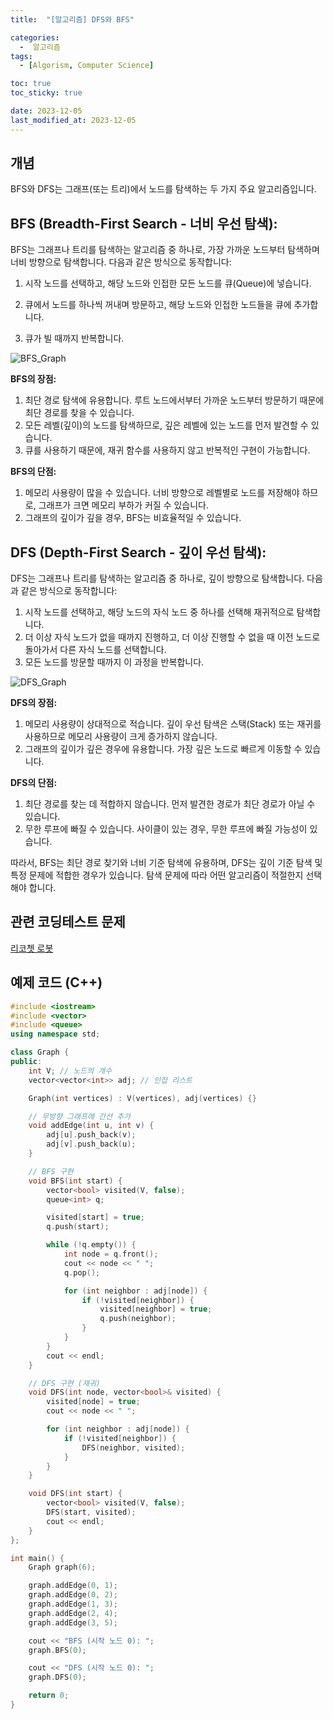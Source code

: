 ```yaml
---
title:  "[알고리즘] DFS와 BFS" 

categories:
  -  알고리즘
tags:
  - [Algorism, Computer Science]

toc: true
toc_sticky: true

date: 2023-12-05
last_modified_at: 2023-12-05
---
```


## 개념

BFS와 DFS는 그래프(또는 트리)에서 노드를 탐색하는 두 가지 주요 알고리즘입니다.

## BFS (Breadth-First Search - 너비 우선 탐색):

BFS는 그래프나 트리를 탐색하는 알고리즘 중 하나로, 가장 가까운 노드부터 탐색하며 너비 방향으로 탐색합니다. 다음과 같은 방식으로 동작합니다:

1. 시작 노드를 선택하고, 해당 노드와 인접한 모든 노드를 큐(Queue)에 넣습니다.

2. 큐에서 노드를 하나씩 꺼내며 방문하고, 해당 노드와 인접한 노드들을 큐에 추가합니다.

3. 큐가 빌 때까지 반복합니다.

![BFS_Graph](../../images/2023-12-08-Algorism-02/BFS_Graph.gif)

**BFS의 장점:**

1. 최단 경로 탐색에 유용합니다. 루트 노드에서부터 가까운 노드부터 방문하기 때문에 최단 경로를 찾을 수 있습니다.
2. 모든 레벨(깊이)의 노드를 탐색하므로, 깊은 레벨에 있는 노드를 먼저 발견할 수 있습니다.
3. 큐를 사용하기 때문에, 재귀 함수를 사용하지 않고 반복적인 구현이 가능합니다.

**BFS의 단점:**

1. 메모리 사용량이 많을 수 있습니다. 너비 방향으로 레벨별로 노드를 저장해야 하므로, 그래프가 크면 메모리 부하가 커질 수 있습니다.
2. 그래프의 깊이가 깊을 경우, BFS는 비효율적일 수 있습니다.

## DFS (Depth-First Search - 깊이 우선 탐색):

DFS는 그래프나 트리를 탐색하는 알고리즘 중 하나로, 깊이 방향으로 탐색합니다. 다음과 같은 방식으로 동작합니다:

1. 시작 노드를 선택하고, 해당 노드의 자식 노드 중 하나를 선택해 재귀적으로 탐색합니다.
2. 더 이상 자식 노드가 없을 때까지 진행하고, 더 이상 진행할 수 없을 때 이전 노드로 돌아가서 다른 자식 노드를 선택합니다.
3. 모든 노드를 방문할 때까지 이 과정을 반복합니다.

![DFS_Graph](../../images/2023-12-08-Algorism-02/DFS_Graph.gif)

**DFS의 장점:**

1. 메모리 사용량이 상대적으로 적습니다. 깊이 우선 탐색은 스택(Stack) 또는 재귀를 사용하므로 메모리 사용량이 크게 증가하지 않습니다.
2. 그래프의 깊이가 깊은 경우에 유용합니다. 가장 깊은 노드로 빠르게 이동할 수 있습니다.

**DFS의 단점:**

1. 최단 경로를 찾는 데 적합하지 않습니다. 먼저 발견한 경로가 최단 경로가 아닐 수 있습니다.
2. 무한 루프에 빠질 수 있습니다. 사이클이 있는 경우, 무한 루프에 빠질 가능성이 있습니다.

따라서, BFS는 최단 경로 찾기와 너비 기준 탐색에 유용하며, DFS는 깊이 기준 탐색 및 특정 문제에 적합한 경우가 있습니다. 탐색 문제에 따라 어떤 알고리즘이 적절한지 선택해야 합니다.


## 관련 코딩테스트 문제
[리코쳇 로봇](https://onethingchanged.github.io/posts/dailycode-06/)

## 예제 코드 (C++)

```c++
#include <iostream>
#include <vector>
#include <queue>
using namespace std;

class Graph {
public:
    int V; // 노드의 개수
    vector<vector<int>> adj; // 인접 리스트

    Graph(int vertices) : V(vertices), adj(vertices) {}

    // 무방향 그래프에 간선 추가
    void addEdge(int u, int v) {
        adj[u].push_back(v);
        adj[v].push_back(u);
    }

    // BFS 구현
    void BFS(int start) {
        vector<bool> visited(V, false);
        queue<int> q;

        visited[start] = true;
        q.push(start);

        while (!q.empty()) {
            int node = q.front();
            cout << node << " ";
            q.pop();

            for (int neighbor : adj[node]) {
                if (!visited[neighbor]) {
                    visited[neighbor] = true;
                    q.push(neighbor);
                }
            }
        }
        cout << endl;
    }

    // DFS 구현 (재귀)
    void DFS(int node, vector<bool>& visited) {
        visited[node] = true;
        cout << node << " ";

        for (int neighbor : adj[node]) {
            if (!visited[neighbor]) {
                DFS(neighbor, visited);
            }
        }
    }

    void DFS(int start) {
        vector<bool> visited(V, false);
        DFS(start, visited);
        cout << endl;
    }
};

int main() {
    Graph graph(6);

    graph.addEdge(0, 1);
    graph.addEdge(0, 2);
    graph.addEdge(1, 3);
    graph.addEdge(2, 4);
    graph.addEdge(3, 5);

    cout << "BFS (시작 노드 0): ";
    graph.BFS(0);

    cout << "DFS (시작 노드 0): ";
    graph.DFS(0);

    return 0;
}
```



<script src="https://utteranc.es/client.js"
        repo="OneThingChanged/OneThingChanged.github.io"
        issue-term="pathname"
        label="utterances"
        theme="github-dark"
        crossorigin="anonymous"
        async>
</script>
